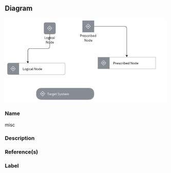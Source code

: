 
## Diagram

![misc](../img/miscdiagram_3JmXjL2NtT9.png)

### Name


misc


### Description




### Reference(s)




### Label




